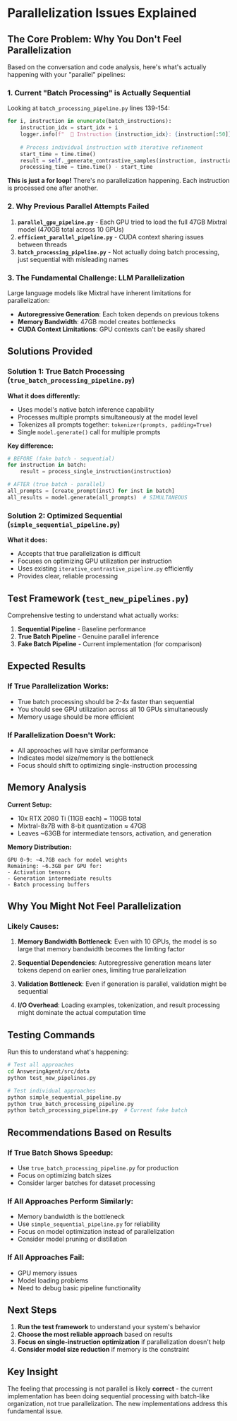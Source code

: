 # Parallelization Issues Explained

## **The Core Problem: Why You Don't Feel Parallelization**

Based on the conversation and code analysis, here's what's actually happening with your "parallel" pipelines:

### **1. Current "Batch Processing" is Actually Sequential**

Looking at `batch_processing_pipeline.py` lines 139-154:

```python
for i, instruction in enumerate(batch_instructions):
    instruction_idx = start_idx + i
    logger.info(f"  📝 Instruction {instruction_idx}: {instruction[:50]}...")
    
    # Process individual instruction with iterative refinement
    start_time = time.time()
    result = self._generate_contrastive_samples(instruction, instruction_idx)
    processing_time = time.time() - start_time
```

**This is just a for loop!** There's no parallelization happening. Each instruction is processed one after another.

### **2. Why Previous Parallel Attempts Failed**

1. **`parallel_gpu_pipeline.py`** - Each GPU tried to load the full 47GB Mixtral model (470GB total across 10 GPUs)
2. **`efficient_parallel_pipeline.py`** - CUDA context sharing issues between threads
3. **`batch_processing_pipeline.py`** - Not actually doing batch processing, just sequential with misleading names

### **3. The Fundamental Challenge: LLM Parallelization**

Large language models like Mixtral have inherent limitations for parallelization:

- **Autoregressive Generation**: Each token depends on previous tokens
- **Memory Bandwidth**: 47GB model creates bottlenecks
- **CUDA Context Limitations**: GPU contexts can't be easily shared

## **Solutions Provided**

### **Solution 1: True Batch Processing (`true_batch_processing_pipeline.py`)**

**What it does differently:**
- Uses model's native batch inference capability
- Processes multiple prompts simultaneously at the model level
- Tokenizes all prompts together: `tokenizer(prompts, padding=True)`
- Single `model.generate()` call for multiple prompts

**Key difference:**
```python
# BEFORE (fake batch - sequential)
for instruction in batch:
    result = process_single_instruction(instruction)

# AFTER (true batch - parallel)
all_prompts = [create_prompt(inst) for inst in batch]
all_results = model.generate(all_prompts)  # SIMULTANEOUS
```

### **Solution 2: Optimized Sequential (`simple_sequential_pipeline.py`)**

**What it does:**
- Accepts that true parallelization is difficult
- Focuses on optimizing GPU utilization per instruction
- Uses existing `iterative_contrastive_pipeline.py` efficiently
- Provides clear, reliable processing

## **Test Framework (`test_new_pipelines.py`)**

Comprehensive testing to understand what actually works:

1. **Sequential Pipeline** - Baseline performance
2. **True Batch Pipeline** - Genuine parallel inference
3. **Fake Batch Pipeline** - Current implementation (for comparison)

## **Expected Results**

### **If True Parallelization Works:**
- True batch processing should be 2-4x faster than sequential
- You should see GPU utilization across all 10 GPUs simultaneously
- Memory usage should be more efficient

### **If Parallelization Doesn't Work:**
- All approaches will have similar performance
- Indicates model size/memory is the bottleneck
- Focus should shift to optimizing single-instruction processing

## **Memory Analysis**

**Current Setup:**
- 10x RTX 2080 Ti (11GB each) = 110GB total
- Mixtral-8x7B with 8-bit quantization ≈ 47GB
- Leaves ~63GB for intermediate tensors, activation, and generation

**Memory Distribution:**
```
GPU 0-9: ~4.7GB each for model weights
Remaining: ~6.3GB per GPU for:
- Activation tensors
- Generation intermediate results
- Batch processing buffers
```

## **Why You Might Not Feel Parallelization**

### **Likely Causes:**

1. **Memory Bandwidth Bottleneck**: Even with 10 GPUs, the model is so large that memory bandwidth becomes the limiting factor

2. **Sequential Dependencies**: Autoregressive generation means later tokens depend on earlier ones, limiting true parallelization

3. **Validation Bottleneck**: Even if generation is parallel, validation might be sequential

4. **I/O Overhead**: Loading examples, tokenization, and result processing might dominate the actual computation time

## **Testing Commands**

Run this to understand what's happening:

```bash
# Test all approaches
cd AnsweringAgent/src/data
python test_new_pipelines.py

# Test individual approaches
python simple_sequential_pipeline.py
python true_batch_processing_pipeline.py
python batch_processing_pipeline.py  # Current fake batch
```

## **Recommendations Based on Results**

### **If True Batch Shows Speedup:**
- Use `true_batch_processing_pipeline.py` for production
- Focus on optimizing batch sizes
- Consider larger batches for dataset processing

### **If All Approaches Perform Similarly:**
- Memory bandwidth is the bottleneck
- Use `simple_sequential_pipeline.py` for reliability
- Focus on model optimization instead of parallelization
- Consider model pruning or distillation

### **If All Approaches Fail:**
- GPU memory issues
- Model loading problems
- Need to debug basic pipeline functionality

## **Next Steps**

1. **Run the test framework** to understand your system's behavior
2. **Choose the most reliable approach** based on results
3. **Focus on single-instruction optimization** if parallelization doesn't help
4. **Consider model size reduction** if memory is the constraint

## **Key Insight**

The feeling that processing is not parallel is likely **correct** - the current implementation has been doing sequential processing with batch-like organization, not true parallelization. The new implementations address this fundamental issue. 